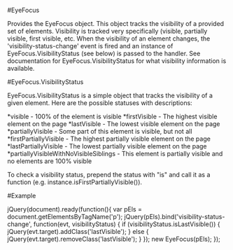 #EyeFocus

Provides the EyeFocus object. This object tracks the visibility of a provided set of
elements. Visibility is tracked very specifically (visible, partially visible, first
visible, etc. When the visibility of an element changes, the 'visibility-status-change'
event is fired and an instance of EyeFocus.VisibilityStatus (see below) is passed to
the handler. See documentation for EyeFocus.VisibilityStatus for what visibility
information is available.

#EyeFocus.VisibilityStatus

EyeFocus.VisibilityStatus is a simple object that tracks the visibility of a given element.
Here are the possible statuses with descriptions:
 
*visible - 100% of the element is visible
*firstVisible - The highest visible element on the page
*lastVisible - The lowest visible element on the page
*partiallyVisible - Some part of this element is visible, but not all
*firstPartiallyVisible - The highest partially visible element on the page
*lastPartiallyVisible - The lowest partially visible element on the page
*partiallyVisibleWithNoVisibleSiblings - This element is partially visible and no elements are 100% visible

To check a visibility status, prepend the status with "is" and call it as a function
(e.g. instance.isFirstPartiallyVisible()).

#Example

 jQuery(document).ready(function(){
 	var pEls = document.getElementsByTagName('p');
 	jQuery(pEls).bind('visibility-status-change', function(evt, visibilityStatus) {
 		if (visibilityStatus.isLastVisible()) {
 			jQuery(evt.target).addClass('lastVisible');
 		} else {
 			jQuery(evt.target).removeClass('lastVisible');
 		}
 	});
 	new EyeFocus(pEls);
 });
